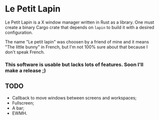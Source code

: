 # Le Petit Lapin

Le Petit Lapin is a X window manager written in Rust as a library. One must
create a binary Cargo crate that depends on `lapin` to build it with a desired
configuration.

The name "Le petit lapin" was choosen by a friend of mine and it means "The 
little bunny" in French, but I'm not 100% sure about that because I don't speak
French.

### This software is usable but lacks lots of features. Soon I'll make a release ;)

## TODO

- Callback to move windows between screens and workspaces;
- Fullscreen;
- A bar;
- EWMH.
